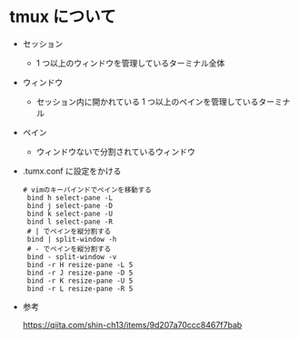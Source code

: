 # tmux について

-   セッション

    -   1 つ以上のウィンドウを管理しているターミナル全体

-   ウィンドウ

    -   セッション内に開かれている 1 つ以上のペインを管理しているターミナル

-   ペイン

    -   ウィンドウないで分割されているウィンドウ

-   .tumx.conf に設定をかける

    ```
    # vimのキーバインドでペインを移動する
     bind h select-pane -L
     bind j select-pane -D
     bind k select-pane -U
     bind l select-pane -R
     # | でペインを縦分割する
     bind | split-window -h
     # - でペインを縦分割する
     bind - split-window -v
     bind -r H resize-pane -L 5
     bind -r J resize-pane -D 5
     bind -r K resize-pane -U 5
     bind -r L resize-pane -R 5
    ```

-   参考

    https://qiita.com/shin-ch13/items/9d207a70ccc8467f7bab
